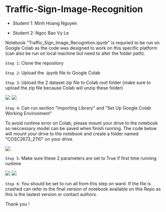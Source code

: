 # Traffic-Sign-Image-Recognition

- Student 1: Minh Hoang Nguyen

- Student 2: Ngoc Bao Vy Le

Notebook "Traffic_Sign_Image_Recognition.ipynb" is requried to be run on Google Colab as the code was designed to work on this specific platform (can also be run on local machine but need to alter the folder path).

`Step 1`: Clone the repository

`Step 2`: Upload the .ipynb file to Google Colab

`Step 3`: Upload the 2 dataset zip file to Colab root folder (make sure to upload the zip file because Colab will unzip these folder) 

![](README_image/upload_file.png)
![](README_image/zip_file_location.png)

`Step 4`: Can run section "Importing Library" and "Set Up Google Colab Working Environment"

To avoid runtime error on Colab, please mount your drive to the notebook so neccessary model can be saved when finish running. 
The code below will mount your drive to the notebook and create a folder named "COSC2673_2110" on your drive.

![](README_image/mounting_drive.png)

`Step 5`: Make sure these 2 parameters are set to True if first time running runtime

![](README_image/parameters_to_True1.png)
![](README_image/parameters_to_True2.png)

`Step 6`: You should be set to run all from this step on ward. If the file is crashed can refer to the final version of notebook available on this Repo as this is the lastest version or contact authors. 

Thank you !


